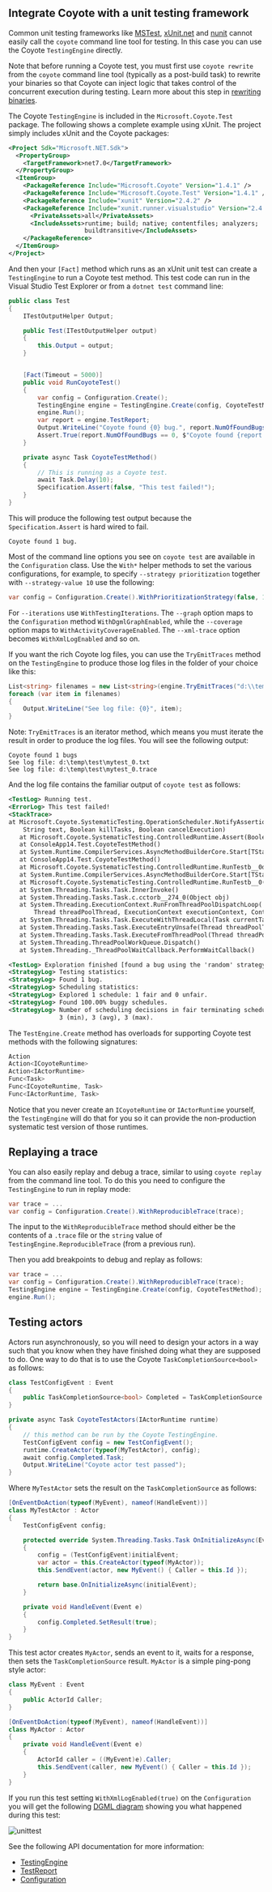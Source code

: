 ## Integrate Coyote with a unit testing framework

Common unit testing frameworks like
[MSTest](https://docs.microsoft.com/en-us/dotnet/core/testing/unit-testing-with-mstest),
[xUnit.net](https://xunit.net/) and [nunit](https://nunit.org/) cannot easily call the `coyote`
command line tool for testing. In this case you can use the Coyote `TestingEngine` directly.

Note that before running a Coyote test, you must first use `coyote rewrite` from the `coyote`
command line tool (typically as a post-build task) to rewrite your binaries so that Coyote can
inject logic that takes control of the concurrent execution during testing. Learn more about this
step in [rewriting binaries](../get-started/using-coyote.md#building-the-samples).

The Coyote `TestingEngine` is included in the `Microsoft.Coyote.Test` package. The following shows
a complete example using xUnit. The project simply includes xUnit and the Coyote packages:

```xml
<Project Sdk="Microsoft.NET.Sdk">
  <PropertyGroup>
    <TargetFramework>net7.0</TargetFramework>
  </PropertyGroup>
  <ItemGroup>
    <PackageReference Include="Microsoft.Coyote" Version="1.4.1" />
    <PackageReference Include="Microsoft.Coyote.Test" Version="1.4.1" />
    <PackageReference Include="xunit" Version="2.4.2" />
    <PackageReference Include="xunit.runner.visualstudio" Version="2.4.5">
      <PrivateAssets>all</PrivateAssets>
      <IncludeAssets>runtime; build; native; contentfiles; analyzers; 
                     buildtransitive</IncludeAssets>
    </PackageReference>
  </ItemGroup>
</Project>
```

And then your `[Fact]` method which runs as an xUnit unit test can create a `TestingEngine` to run a
Coyote test method.  This test code can run in the Visual Studio Test Explorer or from a `dotnet
test` command line:

```csharp
public class Test
{
    ITestOutputHelper Output;

    public Test(ITestOutputHelper output)
    {
        this.Output = output;
    }


    [Fact(Timeout = 5000)]
    public void RunCoyoteTest()
    {
        var config = Configuration.Create();
        TestingEngine engine = TestingEngine.Create(config, CoyoteTestMethod);
        engine.Run();
        var report = engine.TestReport;
        Output.WriteLine("Coyote found {0} bug.", report.NumOfFoundBugs);
        Assert.True(report.NumOfFoundBugs == 0, $"Coyote found {report.NumOfFoundBugs} bug(s).");
    }

    private async Task CoyoteTestMethod()
    {
        // This is running as a Coyote test.
        await Task.Delay(10);
        Specification.Assert(false, "This test failed!");
    }
}
```

This will produce the following test output because the `Specification.Assert` is hard wired to
fail.

```plain
Coyote found 1 bug.
```

Most of the command line options you see on `coyote test` are available in the `Configuration`
class. Use the `With*` helper methods to set the various configurations, for example, to specify
`--strategy prioritization` together with `--strategy-value 10` use the following:

```csharp
var config = Configuration.Create().WithPrioritizationStrategy(false, 10);
```

For `--iterations` use `WithTestingIterations`. The `--graph` option maps to the `Configuration`
method `WithDgmlGraphEnabled`, while the `--coverage` option maps to `WithActivityCoverageEnabled`.
The `--xml-trace` option becomes `WithXmlLogEnabled` and so on.

If you want the rich Coyote log files, you can use the `TryEmitTraces` method on the `TestingEngine`
to produce those log files in the folder of your choice like this:

```csharp
List<string> filenames = new List<string>(engine.TryEmitTraces("d:\\temp\\test", "mytest"));
foreach (var item in filenames)
{
    Output.WriteLine("See log file: {0}", item);
}
```

Note: `TryEmitTraces` is an iterator method, which means you must iterate the result in order to
produce the log files.  You will see the following output:
```plain
Coyote found 1 bugs
See log file: d:\temp\test\mytest_0.txt
See log file: d:\temp\test\mytest_0.trace
```

And the log file contains the familiar output of `coyote test` as follows:

```xml
<TestLog> Running test.
<ErrorLog> This test failed!
<StackTrace>
at Microsoft.Coyote.SystematicTesting.OperationScheduler.NotifyAssertionFailure(
    String text, Boolean killTasks, Boolean cancelExecution)
   at Microsoft.Coyote.SystematicTesting.ControlledRuntime.Assert(Boolean predicate, String s)
   at ConsoleApp14.Test.CoyoteTestMethod()
   at System.Runtime.CompilerServices.AsyncMethodBuilderCore.Start[TStateMachine]()
   at ConsoleApp14.Test.CoyoteTestMethod()
   at Microsoft.Coyote.SystematicTesting.ControlledRuntime.RunTestb__0d.MoveNext()
   at System.Runtime.CompilerServices.AsyncMethodBuilderCore.Start[TStateMachine]()
   at Microsoft.Coyote.SystematicTesting.ControlledRuntime.RunTestb__0()
   at System.Threading.Tasks.Task.InnerInvoke()
   at System.Threading.Tasks.Task.c.cctorb__274_0(Object obj)
   at System.Threading.ExecutionContext.RunFromThreadPoolDispatchLoop(
       Thread threadPoolThread, ExecutionContext executionContext, ContextCallback callback)
   at System.Threading.Tasks.Task.ExecuteWithThreadLocal(Task currentTaskSlot)
   at System.Threading.Tasks.Task.ExecuteEntryUnsafe(Thread threadPoolThread)
   at System.Threading.Tasks.Task.ExecuteFromThreadPool(Thread threadPoolThread)
   at System.Threading.ThreadPoolWorkQueue.Dispatch()
   at System.Threading._ThreadPoolWaitCallback.PerformWaitCallback()

<TestLog> Exploration finished [found a bug using the 'random' strategy].
<StrategyLog> Testing statistics:
<StrategyLog> Found 1 bug.
<StrategyLog> Scheduling statistics:
<StrategyLog> Explored 1 schedule: 1 fair and 0 unfair.
<StrategyLog> Found 100.00% buggy schedules.
<StrategyLog> Number of scheduling decisions in fair terminating schedules: 
              3 (min), 3 (avg), 3 (max).
```

The `TestEngine.Create` method has overloads for supporting Coyote test methods with
the following signatures:

```csharp
Action
Action<ICoyoteRuntime>
Action<IActorRuntime>
Func<Task>
Func<ICoyoteRuntime, Task>
Func<IActorRuntime, Task>
```

Notice that you never create an `ICoyoteRuntime` or `IActorRuntime` yourself, the `TestingEngine`
will do that for you so it can provide the non-production systematic test version of those runtimes.

## Replaying a trace

You can also easily replay and debug a trace, similar to using `coyote replay` from the command line
tool. To do this you need to configure the `TestingEngine` to run in replay mode:
```csharp
var trace = ...
var config = Configuration.Create().WithReproducibleTrace(trace);
```
The input to the `WithReproducibleTrace` method should either be the contents of a `.trace` file or
the `string` value of `TestingEngine.ReproducibleTrace` (from a previous run).

Then you add breakpoints to debug and replay as follows:

```csharp
var trace = ...
var config = Configuration.Create().WithReproducibleTrace(trace);
TestingEngine engine = TestingEngine.Create(config, CoyoteTestMethod);
engine.Run();
```

## Testing actors

Actors run asynchronously, so you will need to design your actors in a way such that you know when
they have finished doing what they are supposed to do. One way to do that is to use the Coyote
`TaskCompletionSource<bool>` as follows:

```csharp
class TestConfigEvent : Event
{
    public TaskCompletionSource<bool> Completed = TaskCompletionSource.Create<bool>();
}

private async Task CoyoteTestActors(IActorRuntime runtime)
{
    // this method can be run by the Coyote TestingEngine.
    TestConfigEvent config = new TestConfigEvent();
    runtime.CreateActor(typeof(MyTestActor), config);
    await config.Completed.Task;
    Output.WriteLine("Coyote actor test passed");
}
```

Where `MyTestActor` sets the result on the `TaskCompletionSource` as follows:

```csharp
[OnEventDoAction(typeof(MyEvent), nameof(HandleEvent))]
class MyTestActor : Actor
{
    TestConfigEvent config;

    protected override System.Threading.Tasks.Task OnInitializeAsync(Event initialEvent)
    {
        config = (TestConfigEvent)initialEvent;
        var actor = this.CreateActor(typeof(MyActor));
        this.SendEvent(actor, new MyEvent() { Caller = this.Id });

        return base.OnInitializeAsync(initialEvent);
    }

    private void HandleEvent(Event e)
    {
        config.Completed.SetResult(true);
    }
}
```

This test actor creates `MyActor`, sends an event to it, waits for a response, then sets
the `TaskCompletionSource` result.  `MyActor` is a simple ping-pong style actor:

```csharp
class MyEvent : Event
{
    public ActorId Caller;
}

[OnEventDoAction(typeof(MyEvent), nameof(HandleEvent))]
class MyActor : Actor
{
    private void HandleEvent(Event e)
    {
        ActorId caller = ((MyEvent)e).Caller;
        this.SendEvent(caller, new MyEvent() { Caller = this.Id });
    }
}
```

If you run this test setting `WithXmlLogEnabled(true)` on the `Configuration` you will get the
following [DGML diagram](generate-dgml.md) showing you what happened during this test:

![unittest](../assets/images/unittest.svg)

See the following API documentation for more information:

- [TestingEngine](../ref/Microsoft.Coyote.SystematicTesting/TestingEngine.md)
- [TestReport](../ref/Microsoft.Coyote.SystematicTesting/TestReport.md)
- [Configuration](../ref/Microsoft.Coyote/Configuration.md)
